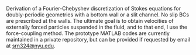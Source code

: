 Derivation of a Fourier-Chebyshev discretization of Stokes equations for doubly-periodic geometries with a bottom wall or a slit channel. No slip BCs are prescribed at the walls. The ultimate goal is to obtain velocities of externally forced particles suspended in the fluid, and to that end, I use the force-coupling method. The prototype MATLAB codes are currently maintained in a private repository, but can be provided if requested by email at srn324@nyu.edu. 
